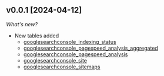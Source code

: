 ## v0.0.1 [2024-04-12]

_What's new?_

- New tables added
  - [googlesearchconsole_indexing_status](https://hub.steampipe.io/plugins/turbot/googlesearchconsole/tables/googlesearchconsole_indexing_status)
  - [googlesearchconsole_pagespeed_analysis_aggregated](https://hub.steampipe.io/plugins/turbot/googlesearchconsole/tables/googlesearchconsole_pagespeed_analysis_aggregated)
  - [googlesearchconsole_pagespeed_analysis](https://hub.steampipe.io/plugins/turbot/googlesearchconsole/tables/googlesearchconsole_pagespeed_analysis)
  - [googlesearchconsole_site](https://hub.steampipe.io/plugins/turbot/googlesearchconsole/tables/googlesearchconsole_site)
  - [googlesearchconsole_sitemaps](https://hub.steampipe.io/plugins/turbot/googlesearchconsole/tables/googlesearchconsole_sitemaps)
